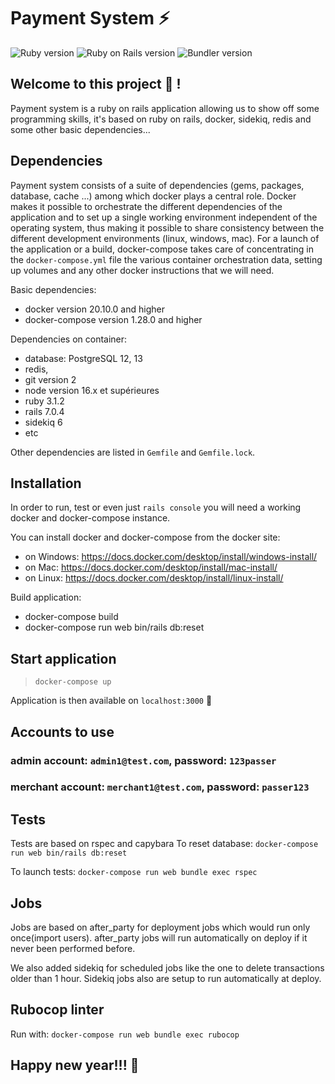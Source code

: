 # Payment System ⚡

![Ruby version](https://img.shields.io/badge/ruby-3.1.2p20-red?color=red&label=ruby&logo=ruby&style=plastic) ![Ruby on Rails version](https://img.shields.io/badge/ruby%20on%20rails-7.0.4-blue?color=blue&style=plastic) ![Bundler version](https://img.shields.io/badge/bundler-2.3.26-blue?color=blue&style=plastic) 





## Welcome to this project 🎉 !
Payment system is a ruby on rails application allowing us to show off some programming skills, it's based on ruby on rails, docker, sidekiq, redis and some other basic dependencies...


## Dependencies
Payment system consists of a suite of dependencies (gems, packages, database, cache ...) among which docker plays a central role. Docker makes it possible to orchestrate the different dependencies of the application and to set up a single working environment independent of the operating system, thus making it possible to share consistency between the different development environments (linux, windows, mac). For a launch of the application or a build, docker-compose takes care of concentrating in the `docker-compose.yml` file the various container orchestration data, setting up volumes and any other docker instructions that we will need.

Basic dependencies:
- docker version 20.10.0 and higher
- docker-compose version 1.28.0 and higher

Dependencies on container:
- database: PostgreSQL 12, 13
- redis,
- git version 2
- node version 16.x et supérieures
- ruby 3.1.2
- rails 7.0.4
- sidekiq 6
- etc

Other dependencies are listed in `Gemfile` and `Gemfile.lock`.

## Installation
In order to run, test or even just `rails console` you will need a working docker and docker-compose instance.

You can install docker and docker-compose from the docker site:
- on Windows: https://docs.docker.com/desktop/install/windows-install/
- on Mac: https://docs.docker.com/desktop/install/mac-install/
- on Linux: https://docs.docker.com/desktop/install/linux-install/

Build application:
  - docker-compose build
  - docker-compose run web bin/rails db:reset


## Start application
> `docker-compose up` 

Application is then available on `localhost:3000`
 🙂

## Accounts to use
  ### admin account: `admin1@test.com`, password: `123passer`
  ### merchant account: `merchant1@test.com`, password: `passer123`

## Tests
Tests are based on rspec and capybara
To reset database: `docker-compose run web bin/rails db:reset`

To launch tests: `docker-compose run web bundle exec rspec`
## Jobs
Jobs are based on after_party for deployment jobs which would run only once(import users).
after_party jobs will run automatically on deploy if it never been performed before.

We also added sidekiq for scheduled jobs like the one to delete transactions older than 1 hour. Sidekiq jobs also are setup to run automatically at deploy.

## Rubocop linter

Run with: `docker-compose run web bundle exec rubocop`

## Happy new year!!! 🥳
